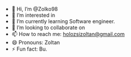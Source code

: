- 👋 Hi, I’m @Zolko98
- 👀 I’m interested in 
- 🌱 I’m currently learning Software engineer.
- 💞️ I’m looking to collaborate on 
- 📫 How to reach me: holozsizoltan@gmail.com
- 😄 Pronouns: Zoltan
- ⚡ Fun fact: Bu.

<!---
Zolko98/Zolko98 is a ✨ special ✨ repository because its `README.md` (this file) appears on your GitHub profile.
You can click the Preview link to take a look at your changes.
--->
